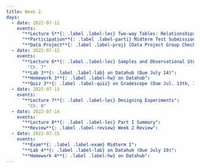 ```yaml
---
title: Week 2
days:
  - date: 2022-07-11
    events:
      "**Lecture 5**{: .label .label-lec} Two-way Tables: Relationships Between Two Categorical Variables":
      "**Participation**{: .label .label-parti} Midterm Test Submission":
      "**Data Project**{: .label .label-proj} [Data Project Group Checklist](https://ph142-ucb.github.io/su2src/dp/Group-confirmation-practice-submission.pdf) (Due 10:00 PM PST)":
  - date: 2022-07-12
    events:
      "**Lecture 6**{: .label .label-lec} Samples and Observational Studies": 
        "Ch. 7"
      "**Lab 3**{: .label .label-lab} on Datahub (Due July 14)":
      "**Homework 3**{: .label .label-hw} on Datahub":
      "**Quiz 3**{: .label .label-quiz} on Gradescope (Due Jul. 13th, 12:00 PM PST)":
  - date: 2022-07-13
    events:
      "**Lecture 7**{: .label .label-lec} Designing Experiments":
        "Ch. 8"
  - date: 2022-07-14
    events:
      "**Lecture 8**{: .label .label-lec} Part I Summary":
      "**Review**{: .label .label-review} Week 2 Review":
  - date: 2022-07-15
    events:
      "**Exam**{: .label .label-exam} Midterm I":
      "**Lab 4**{: .label .label-lab} on Datahub (Due July 19)":
      "**Homework 4**{: .label .label-hw} on Datahub":
---
```



